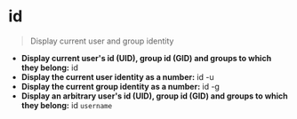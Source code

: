 # id
> Display current user and group identity
- **Display current user's id (UID), group id (GID) and groups to which they belong:**
id
- **Display the current user identity as a number:**
id -u
- **Display the current group identity as a number:**
id -g
- **Display an arbitrary user's id (UID), group id (GID) and groups to which they belong:**
id `username`

